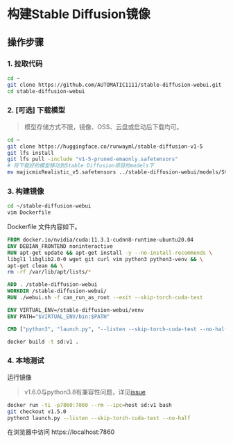 # 构建Stable Diffusion镜像
## 操作步骤
### 1. 拉取代码
```bash
cd ~
git clone https://github.com/AUTOMATIC1111/stable-diffusion-webui.git
cd stable-diffusion-webui
```
### 2. [可选] 下载模型 
> 模型存储方式不限，镜像、OSS、云盘或启动后下载均可。
```bash
cd ~
git clone https://huggingface.co/runwayml/stable-diffusion-v1-5
git lfs install
git lfs pull -include "v1-5-pruned-emaonly.safetensors"
# 将下载好的模型移动到Stable Diffusion项目的models下
mv majicmixRealistic_v5.safetensors ../stable-diffusion-webui/models/Stable-diffusion/
```
### 3. 构建镜像
```bash
cd ~/stable-diffusion-webui
vim Dockerfile
```
Dockerfile 文件内容如下。
```dockerfile
FROM docker.io/nvidia/cuda:11.3.1-cudnn8-runtime-ubuntu20.04
ENV DEBIAN_FRONTEND noninteractive
RUN apt-get update && apt-get install -y --no-install-recommends \
libgl1 libglib2.0-0 wget git curl vim python3 python3-venv && \
apt-get clean && \
rm -rf /var/lib/apt/lists/*

ADD . /stable-diffusion-webui
WORKDIR /stable-diffusion-webui/
RUN ./webui.sh -f can_run_as_root --exit --skip-torch-cuda-test

ENV VIRTUAL_ENV=/stable-diffusion-webui/venv
ENV PATH="$VIRTUAL_ENV/bin:$PATH"

CMD ["python3", "launch.py", "--listen --skip-torch-cuda-test --no-half"]
```
```bash
docker build -t sd:v1 .
```
### 4. 本地测试
运行镜像
> v1.6.0与python3.8有兼容性问题，详见[issue](https://github.com/AUTOMATIC1111/stable-diffusion-webui/issues/13054)
```bash
docker run -ti -p7860:7860 --rm --ipc=host sd:v1 bash
git checkout v1.5.0 
python3 launch.py --listen --skip-torch-cuda-test --no-half
```
在浏览器中访问 https://localhost:7860 


